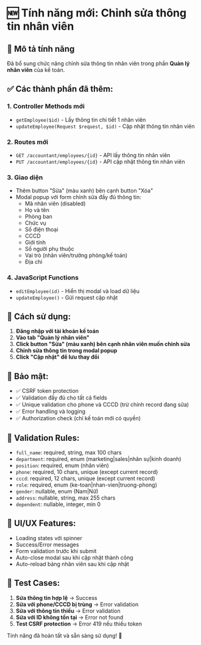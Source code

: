 # 🆕 Tính năng mới: Chỉnh sửa thông tin nhân viên

## 🎯 **Mô tả tính năng**

Đã bổ sung chức năng chỉnh sửa thông tin nhân viên trong phần **Quản lý nhân viên** của kế toán.

## ✅ **Các thành phần đã thêm:**

### 1. **Controller Methods mới**

-   `getEmployee($id)` - Lấy thông tin chi tiết 1 nhân viên
-   `updateEmployee(Request $request, $id)` - Cập nhật thông tin nhân viên

### 2. **Routes mới**

-   `GET /accountant/employees/{id}` - API lấy thông tin nhân viên
-   `PUT /accountant/employees/{id}` - API cập nhật thông tin nhân viên

### 3. **Giao diện**

-   Thêm button "Sửa" (màu xanh) bên cạnh button "Xóa"
-   Modal popup với form chỉnh sửa đầy đủ thông tin:
    -   Mã nhân viên (disabled)
    -   Họ và tên
    -   Phòng ban
    -   Chức vụ
    -   Số điện thoại
    -   CCCD
    -   Giới tính
    -   Số người phụ thuộc
    -   Vai trò (nhân viên/trưởng phòng/kế toán)
    -   Địa chỉ

### 4. **JavaScript Functions**

-   `editEmployee(id)` - Hiển thị modal và load dữ liệu
-   `updateEmployee()` - Gửi request cập nhật

## 🚀 **Cách sử dụng:**

1. **Đăng nhập với tài khoản kế toán**
2. **Vào tab "Quản lý nhân viên"**
3. **Click button "Sửa" (màu xanh) bên cạnh nhân viên muốn chỉnh sửa**
4. **Chỉnh sửa thông tin trong modal popup**
5. **Click "Cập nhật" để lưu thay đổi**

## 🔐 **Bảo mật:**

-   ✅ CSRF token protection
-   ✅ Validation đầy đủ cho tất cả fields
-   ✅ Unique validation cho phone và CCCD (trừ chính record đang sửa)
-   ✅ Error handling và logging
-   ✅ Authorization check (chỉ kế toán mới có quyền)

## 📝 **Validation Rules:**

-   `full_name`: required, string, max 100 chars
-   `department`: required, enum (marketing|sales|nhân sự|kinh doanh)
-   `position`: required, enum (nhân viên)
-   `phone`: required, 10 chars, unique (except current record)
-   `cccd`: required, 12 chars, unique (except current record)
-   `role`: required, enum (ke-toan|nhan-vien|truong-phong)
-   `gender`: nullable, enum (Nam|Nữ)
-   `address`: nullable, string, max 255 chars
-   `dependent`: nullable, integer, min 0

## 🎨 **UI/UX Features:**

-   Loading states với spinner
-   Success/Error messages
-   Form validation trước khi submit
-   Auto-close modal sau khi cập nhật thành công
-   Auto-reload bảng nhân viên sau khi cập nhật

## 🧪 **Test Cases:**

1. **Sửa thông tin hợp lệ** → Success
2. **Sửa với phone/CCCD bị trùng** → Error validation
3. **Sửa với thông tin thiếu** → Error validation
4. **Sửa với ID không tồn tại** → Error not found
5. **Test CSRF protection** → Error 419 nếu thiếu token

Tính năng đã hoàn tất và sẵn sàng sử dụng! 🎉
